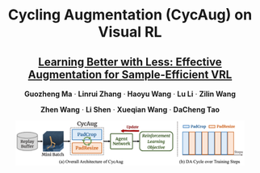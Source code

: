 <p align="center">

  <h1 align="center">Cycling Augmentation (CycAug) on Visual RL</h1>
  <h2 align="center"><a href="https://arxiv.org/abs/2305.16379">Learning Better with Less: Effective Augmentation for Sample-Efficient VRL</a></h2>
  <p align="center">
    <a><strong>Guozheng Ma</strong></a>
    ·
    <a><strong>Linrui Zhang</strong></a>
    ·
    <a><strong>Haoyu Wang</strong></a>
    ·
    <a><strong>Lu Li</strong></a>
    ·
    <a><strong>Zilin Wang</strong></a>
  </p>
  <p align="center">
    <a><strong>Zhen Wang</strong></a>
    ·
    <a><strong>Li Shen</strong></a>
    ·
    <a><strong>Xueqian Wang</strong></a>
    ·
    <a><strong>DaCheng Tao</strong></a>
  </p>

</p>

<div align="center">
  <img src="Figures/CycAug.gif" alt="main" width="90%">
</div>
